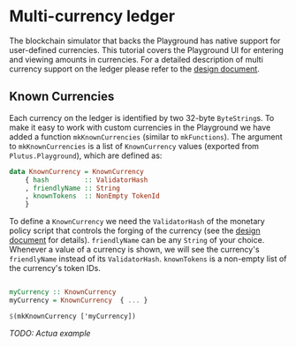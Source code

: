 # Multi-currency ledger

The blockchain simulator that backs the Playground has native support for user-defined currencies. This tutorial covers the Playground UI for entering and viewing amounts in currencies. For a detailed description of multi currency support on the ledger please refer to the [design document](../../docs/multi-currency/multi-currency.md).

## Known Currencies

Each currency on the ledger is identified by two 32-byte `ByteString`s. To make it easy to work with custom currencies in the Playground we have added a function `mkKnownCurrencies` (similar to `mkFunctions`). The argument to `mkKnownCurrencies` is a list of `KnownCurrency` values (exported from `Plutus.Playground`), which are defined as:

```haskell
data KnownCurrency = KnownCurrency
    { hash         :: ValidatorHash
    , friendlyName :: String
    , knownTokens  :: NonEmpty TokenId
    }
```

To define a `KnownCurrency` we need the `ValidatorHash` of the monetary policy script that controls the forging of the currency (see the [design document](../../docs/multi-currency/multi-currency.md) for details). `friendlyName` can be any `String` of your choice. Whenever a value of a currency is shown, we will see the currency's `friendlyName` instead of its `ValidatorHash`. `knownTokens` is a non-empty list of the currency's token IDs.

```haskell

myCurrency :: KnownCurrency
myCurrency = KnownCurrency  { ... }

$(mkKnownCurrency ['myCurrency])

```

*TODO: Actua example* 